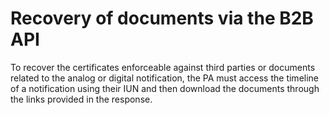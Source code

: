 # Recovery of documents via the B2B API

To recover the certificates enforceable against third parties or documents related to the analog or digital notification, the PA must access the timeline of a notification using their IUN and then download the documents through the links provided in the response.